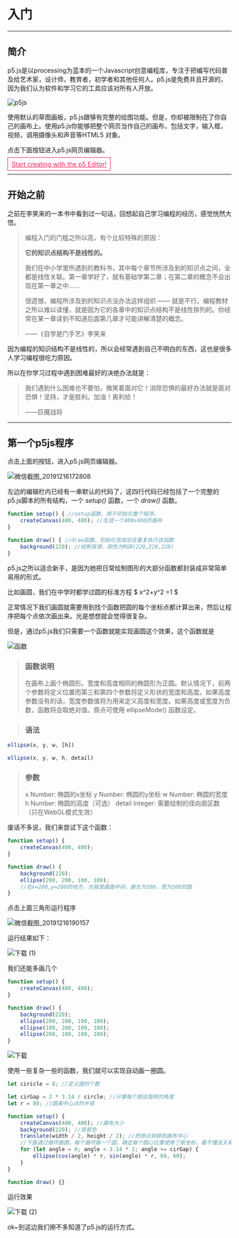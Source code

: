 # 入门

---

## 简介

p5.js是以processing为蓝本的一个Javascript创意编程库，专注于把编写代码普及给艺术家，设计师，教育者，初学者和其他任何人。p5.js是免费并且开源的，因为我们认为软件和学习它的工具应该对所有人开放。

    

![p5js ](http://pic.drafff.art/p5js%20.png)

使用默认的草图画板，p5.js跟够有完整的绘图功能。但是，你却被限制在了你自己的画布上。使用p5.js你能够把整个网页当作自己的画布，包括文字，输入框，视频，调用摄像头和声音等HTML5 对象。

点击下面按钮进入p5.js网页编辑器。

<style>
.button_box {
  border: 1px solid #ED225D; 
  padding: 0.4em 0.6em; 
  margin: 0.5em 0; 
  font-family: "Montserrat", 
  display: inline-block; 
}

.button_box a {
  color: #ED225D 
}

.button_box:hover{

    background-color:#ED225D;

}
.button_box a:hover {
  color: #FFFFFF !important; 
}
</style>

<span class="button_box"><a target="_blank" href="https://editor.p5js.org">Start creating with the p5 Editor!</a></span>

---

## 开始之前

之前在李笑来的一本书中看到过一句话，回想起自己学习编程的经历，感觉恍然大悟。

> 编程入门的门槛之所以高，有个比较特殊的原因：
>
> **它的知识点结构不是线性的。**
>
> 我们在中小学里所遇到的教科书，其中每个章节所涉及到的知识点之间，全都是线性关联。第一章学好了，就有基础学第二章；在第二章的概念不会出现在第一章之中……
>
> 很遗憾，编程所涉及到的知识点没办法这样组织 —— 就是不行。编程教材之所以难以读懂，就是因为它的各章中的知识点结构不是线性排列的。你经常在某一章读到不知道后面第几章才可能讲解清楚的概念。
>
> ——《自学是门手艺》李笑来

因为编程的知识结构不是线性的，所以会经常遇到自己不明白的东西，这也是很多人学习编程很吃力原因。

所以在你学习过程中遇到困难最好的决绝办法就是：

> 我们遇到什么困难也不要怕，微笑着面对它！消除恐惧的最好办法就是面对恐惧！坚持，才是胜利。加油！奥利给！
>  
> ——巨魔战将

---

## 第一个p5js程序

点击上面的按钮，进入p5.js网页编辑器。

![微信截图_20191216172808 ](http://pic.drafff.art/微信截图_20191216172808%20.png)

左边的编辑栏内已经有一串默认的代码了，这四行代码已经包括了一个完整的p5.js脚本的所有结构，一个 *setup()* 函数，一个 *draw()* 函数。

``` javascript
function setup() { //setup函数，用于初始化整个程序。
    createCanvas(400, 400); //生成一个400x400的画布
}

function draw() { //draw函数，初始化完成后会重复执行该函数
    background(220); //绘制背景，颜色为RGB(220,220,220)
}
```


p5.js之所以适合新手，是因为她把日常绘制图形的大部分函数都封装成非常简单易用的形式。

比如画圆，我们在中学时都学过圆的标准方程 $ x^2+y^2 =1 $

正常情况下我们画圆就需要用到找个函数把圆的每个坐标点都计算出来，然后让程序把每个点依次画出来。光是想想就会觉得很复杂。

但是，通过p5.js我们只需要一个函数就能实现画圆这个效果，这个函数就是

![函数 ](http://pic.drafff.art/函数%20.jpg)

> ### 函数说明
> 在画布上画个椭圆形。宽度和高度相同的椭圆形为正圆。默认情况下，前两个参数将定义位置而第三和第四个参数将定义形状的宽度和高度。如果高度参数没有的话，宽度参数值将为用来定义高度和宽度。如果高度或宽度为负数，函数将会取绝对值。原点可使用 ellipseMode() 函数设定。

> ### 语法

``` javascript
ellipse(x, y, w, [h])

ellipse(x, y, w, h, detail)
```

> ### 参数
> x Number: 椭圆的x坐标
> y Number: 椭圆的y坐标
> w Number: 椭圆的宽度
> h Number: 椭圆的高度（可选）
> detail Integer: 需要绘制的径向扇区数（只在WebGL模式生效）

废话不多说，我们来尝试下这个函数：

``` javascript
function setup() {
    createCanvas(400, 400);
}

function draw() {
    background(220);
    ellipse(200, 200, 100, 100);
    //在x=200,y=200的地方，也就是画面中间，画长为100，宽为100的圆
}
```

点击上面三角形运行程序

![微信截图_20191216190157 ](http://pic.drafff.art/微信截图_20191216190157%20.png)

运行结果如下：

![下载 (1) ](http://pic.drafff.art/下载%20(1)%20.png)

我们还能多画几个

``` javascript
function setup() {
    createCanvas(400, 400);
}

function draw() {
    background(220);
    ellipse(200, 200, 100, 100);
    ellipse(100, 200, 100, 100);
    ellipse(200, 100, 100, 100);
}
```

![下载 ](http://pic.drafff.art/下载%20.png)

使用一些复杂一些的函数，我们就可以实现自动画一圈圆。

``` javascript
let ciricle = 8; //定义圆的个数

let cirGap = 2 * 3.14 / circle; //计算每个圆该旋转的角度
let r = 80; //圆离中心点的半径

function setup() {
    createCanvas(400, 400); //画布大小
    background(220); //背景色
    translate(width / 2, height / 2); //把原点转移到画布中心
    //下面通过循环画圆，每个循环画一个圆，确定每个圆心位置使用了极坐标，看不懂没关系
    for (let angle = 0; angle < 3.14 * 2; angle += cirGap) {
        ellipse(cos(angle) * r, sin(angle) * r, 60, 60);
    }
}

function draw() {}
```

运行效果

![下载 (2) ](http://pic.drafff.art/下载%20(2)%20.png)

ok~到这边我们擦不多知道了p5.js的运行方式。

